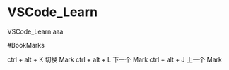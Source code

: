 # VSCode_Learn
VSCode_Learn aaa

#BookMarks

ctrl + alt + K 切换 Mark
ctrl + alt + L 下一个 Mark 
ctrl + alt + J 上一个 Mark
